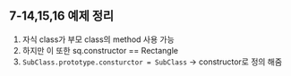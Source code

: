 ## 7-14,15,16 예제 정리


1. 자식 class가 부모 class의 method 사용 가능
2. 하지만 이 또한 sq.constructor == Rectangle 
3. `SubClass.prototype.consturctor = SubClass` &rarr; constructor로 정의 해줌
